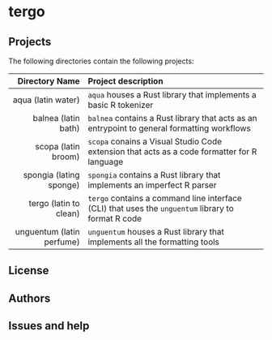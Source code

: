 # tergo

## Projects

The following directories contain the following projects:

| Directory Name | Project description |
| --------------:|:------------------- |
| aqua (latin water) | `aqua` houses a Rust library that implements a basic R tokenizer |
| balnea (latin bath) | `balnea` contains a Rust library that acts as an entrypoint to general formatting workflows |
| scopa (latin broom) | `scopa` conains a Visual Studio Code extension that acts as a code formatter for R language |
| spongia (lating sponge) | `spongia` contains a Rust library that implements an imperfect R parser |
| tergo (latin to clean) | `tergo` contains a command line interface (CLI) that uses the `unguentum` library to format R code |
| unguentum (latin perfume) | `unguentum` houses a Rust library that implements all the formatting tools |

## License

## Authors

## Issues and help

